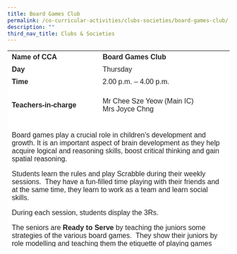 ```yaml
---
title: Board Games Club
permalink: /co-curricular-activities/clubs-societies/board-games-club/
description: ""
third_nav_title: Clubs & Societies
---
```

<table border="0" style="box-sizing: inherit; border-collapse: collapse; border-spacing: 0px; max-width: 100%; color: rgb(34, 34, 34); font-family: &quot;Source Sans Pro&quot;, sans-serif; font-size: 16px; font-style: normal; font-variant-ligatures: normal; font-variant-caps: normal; font-weight: 400; letter-spacing: normal; orphans: 2; text-align: start; text-transform: none; white-space: normal; widows: 2; word-spacing: 0px; -webkit-text-stroke-width: 0px; background-color: rgb(255, 255, 255); text-decoration-thickness: initial; text-decoration-style: initial; text-decoration-color: initial; height: 445px; width: 785.388px;"><tbody style="box-sizing: inherit;"><tr style="box-sizing: inherit; background: rgb(255, 255, 255); height: 24px;"><td style="box-sizing: inherit; padding: 5px 10px; width: 296.725px; height: 24px;"><strong style="box-sizing: inherit; font-weight: 700;">Name of CCA</strong></td><td style="box-sizing: inherit; padding: 5px 10px; width: 487.663px; height: 24px;"><strong style="box-sizing: inherit; font-weight: 700;">Board Games Club</strong></td></tr><tr style="box-sizing: inherit; background: rgb(255, 255, 255);"><td style="box-sizing: inherit; padding: 5px 10px; width: 296.725px;"><strong style="box-sizing: inherit; font-weight: 700;">Day</strong></td><td style="box-sizing: inherit; padding: 5px 10px; width: 487.663px;">Thursday</td></tr><tr style="box-sizing: inherit; background: rgb(255, 255, 255); height: 24px;"><td style="box-sizing: inherit; padding: 5px 10px; width: 296.725px; height: 24px;"><strong style="box-sizing: inherit; font-weight: 700;">Time</strong></td><td style="box-sizing: inherit; padding: 5px 10px; width: 487.663px; height: 24px;">2.00 p.m. – 4.00 p.m.</td></tr><tr style="box-sizing: inherit; background: rgb(255, 255, 255); height: 77px;"><td style="box-sizing: inherit; padding: 5px 10px; width: 296.725px; height: 77px;"><strong style="box-sizing: inherit; font-weight: 700;">Teachers-in-charge</strong></td><td style="box-sizing: inherit; padding: 5px 10px; width: 487.663px; height: 77px;">Mr Chee Sze Yeow (Main IC)<br>Mrs Joyce Chng</td></tr><tr style="box-sizing: inherit; background: rgb(255, 255, 255); height: 195px;"><td colspan="2" style="box-sizing: inherit; padding: 5px 10px; width: 784.388px; height: 195px;"><p style="box-sizing: inherit; font-size: 1em;">Board games play a crucial role in children’s development and growth. It is an important aspect of brain development as they help acquire logical and reasoning skills, boost critical thinking and gain spatial reasoning.
    
Students learn the rules and play Scrabble during their weekly sessions.  They have a fun-filled time playing with their friends and at the same time, they learn to work as a team and learn social skills.
    
During each session, students display the 3Rs.
    
The seniors are **Ready to Serve** by teaching the juniors some strategies of the various board games.  They show their juniors by role modelling and teaching them the etiquette of playing games and taking care of the game sets.
    
The seniors are **Ready to Lead** the juniors in each session by guiding and advising them.   Some juniors upon seeing the good examples set by the seniors have taken on the role of guiding and helping their peers as well.
    
The students are **Ready to Learn** by playing board games with one another as it helps them with strategic decision making, critical thinking as well as improve their social and communication skills.  Students make friends with other students from other levels and classes which they may not have the opportunity to do so on their own.  They learn to collaborate and work together.
    
Students are given various roles and responsibilities such as taking care of the board games and the equipment given to them.</p>